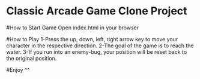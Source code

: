 # Classic Arcade Game Clone Project

#How to Start Game
Open index.html in your browser 

#How to Play
1-Press the up, down, left, right arrow key to move your character in the respective direction.
2-The goal of the game is to reach the water.
3-If you run into an enemy-bug, your position will be reset back to the original position.

#Enjoy ^^ 
